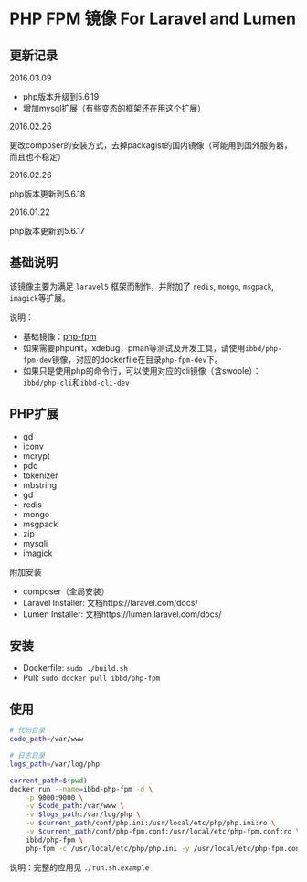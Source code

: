 # PHP FPM 镜像 For Laravel and Lumen

## 更新记录

2016.03.09

- php版本升级到5.6.19
- 增加mysql扩展（有些变态的框架还在用这个扩展）

2016.02.26

更改composer的安装方式，去掉packagist的国内镜像（可能用到国外服务器，而且也不稳定）

2016.02.26

php版本更新到5.6.18

2016.01.22

php版本更新到5.6.17

## 基础说明

该镜像主要为满足 `laravel5` 框架而制作，并附加了 `redis`, `mongo`, `msgpack`, `imagick`等扩展。

说明：

- 基础镜像：[php-fpm](https://hub.docker.com/_/php)
- 如果需要phpunit，xdebug，pman等测试及开发工具，请使用`ibbd/php-fpm-dev`镜像，对应的dockerfile在目录`php-fpm-dev`下。
- 如果只是使用php的命令行，可以使用对应的cli镜像（含swoole）：`ibbd/php-cli`和`ibbd-cli-dev`

## PHP扩展 

- gd
- iconv 
- mcrypt
- pdo
- tokenizer 
- mbstring 
- gd 
- redis
- mongo
- msgpack 
- zip
- mysqli
- imagick

附加安装

- composer（全局安装）
- Laravel Installer: 文档https://laravel.com/docs/
- Lumen Installer: 文档https://lumen.laravel.com/docs/

## 安装 

- Dockerfile: `sudo ./build.sh`
- Pull: `sudo docker pull ibbd/php-fpm`

## 使用

```sh
# 代码目录
code_path=/var/www

# 日志目录
logs_path=/var/log/php

current_path=$(pwd)
docker run --name=ibbd-php-fpm -d \
    -p 9000:9000 \
    -v $code_path:/var/www \
    -v $logs_path:/var/log/php \
    -v $current_path/conf/php.ini:/usr/local/etc/php/php.ini:ro \
    -v $current_path/conf/php-fpm.conf:/usr/local/etc/php-fpm.conf:ro \
    ibbd/php-fpm \
    php-fpm -c /usr/local/etc/php/php.ini -y /usr/local/etc/php-fpm.conf
```

说明：完整的应用见 `./run.sh.example`

